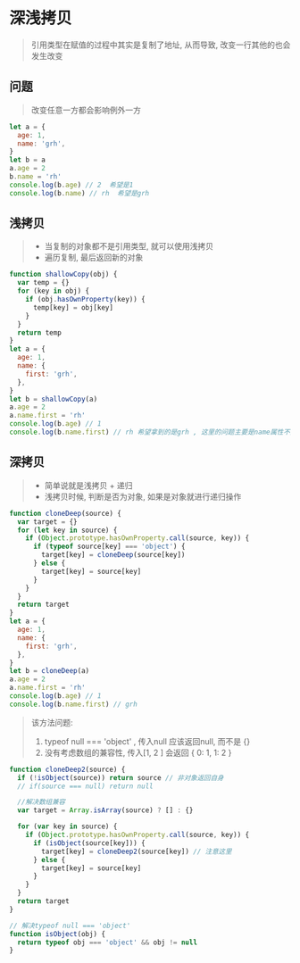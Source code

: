 # 深浅拷贝

> 引用类型在赋值的过程中其实是复制了地址, 从而导致, 改变一行其他的也会发生改变

## 问题

> 改变任意一方都会影响例外一方

```js
let a = {
  age: 1,
  name: 'grh',
}
let b = a
a.age = 2
b.name = 'rh'
console.log(b.age) // 2  希望是1
console.log(b.name) // rh  希望是grh
```

## 浅拷贝

> - 当复制的对象都不是引用类型, 就可以使用浅拷贝
> - 遍历复制, 最后返回新的对象

```js
function shallowCopy(obj) {
  var temp = {}
  for (key in obj) {
    if (obj.hasOwnProperty(key)) {
      temp[key] = obj[key]
    }
  }
  return temp
}
let a = {
  age: 1,
  name: {
    first: 'grh',
  },
}
let b = shallowCopy(a)
a.age = 2
a.name.first = 'rh'
console.log(b.age) // 1
console.log(b.name.first) // rh 希望拿到的是grh , 这里的问题主要是name属性不是值类型, 是引用类型, 改方法就会失效
```

## 深拷贝

> - 简单说就是浅拷贝 + 递归
> - 浅拷贝时候, 判断是否为对象, 如果是对象就进行递归操作

```js
function cloneDeep(source) {
  var target = {}
  for (let key in source) {
    if (Object.prototype.hasOwnProperty.call(source, key)) {
      if (typeof source[key] === 'object') {
        target[key] = cloneDeep(source[key])
      } else {
        target[key] = source[key]
      }
    }
  }
  return target
}
let a = {
  age: 1,
  name: {
    first: 'grh',
  },
}
let b = cloneDeep(a)
a.age = 2
a.name.first = 'rh'
console.log(b.age) // 1
console.log(b.name.first) // grh
```

> 该方法问题:
>
> 1. typeof null === 'object' , 传入null 应该返回null, 而不是 {}
> 2. 没有考虑数组的兼容性, 传入[1, 2 ] 会返回 { 0: 1, 1: 2 }

```js
function cloneDeep2(source) {
  if (!isObject(source)) return source // 非对象返回自身
  // if(source === null) return null

  //解决数组兼容
  var target = Array.isArray(source) ? [] : {}

  for (var key in source) {
    if (Object.prototype.hasOwnProperty.call(source, key)) {
      if (isObject(source[key])) {
        target[key] = cloneDeep2(source[key]) // 注意这里
      } else {
        target[key] = source[key]
      }
    }
  }
  return target
}

// 解决typeof null === 'object'
function isObject(obj) {
  return typeof obj === 'object' && obj != null
}
```
